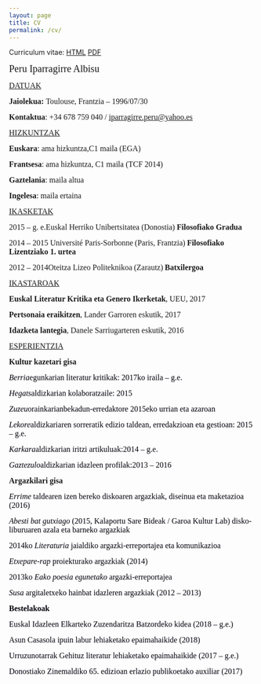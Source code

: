 ```yaml
---
layout: page
title: CV
permalink: /cv/
---
```


Curriculum vitae:
[HTML](/cv-html)
[PDF](/dok/cv.pdf)

<font face="Times New Roman, serif"><font style="font-size: 15pt" size="4"><span style="font-style: normal"><span style="font-weight: normal">Peru Iparragirre Albisu</span></span></font></font>

<font face="Times New Roman, serif"><font size="3"><u>DATUAK</u></font></font>

<font face="Times New Roman, serif"><font size="3"><span lang="es-ES">**Jaiolekua:**</span></font></font><font face="Times New Roman, serif"><font size="3"> <span lang="es-ES">Toulouse, Frantzia</span> </font></font><font face="Times New Roman, serif"><font size="3"><span lang="es-ES"><span style="font-weight: normal">–</span></span></font></font><font face="Times New Roman, serif"><font size="3"> <span lang="es-ES">1996/07/30</span></font></font>

<font face="Times New Roman, serif"><font size="3"><span lang="es-ES">**Kontaktua**</span></font></font><font face="Times New Roman, serif"><font size="3"><span lang="es-ES">: +34 678 759 040 /</span> </font></font><font color="#000080"><span lang="zxx"><u>[<font face="Times New Roman, serif"><font size="3"><span lang="es-ES">iparragirre.peru@yahoo.es</span></font></font>](mailto:iparragirre.peru@yahoo.es)</u></span></font>

<font face="Times New Roman, serif"><font size="3"><u>HIZKUNTZAK</u></font></font>

<font face="Times New Roman, serif"><font size="3">**Euskara**</font></font><font face="Times New Roman, serif"><font size="3"><span style="font-weight: normal">: ama hizkuntza,</span></font></font><font face="Times New Roman, serif"><font size="3"><span style="font-weight: normal">C1 maila (EGA)</span></font></font>

<font face="Times New Roman, serif"><font size="3">**Frantsesa**</font></font><font face="Times New Roman, serif"><font size="3"><span style="font-weight: normal">: ama hizkuntza, C1 maila (TCF 2014)</span></font></font>

<font face="Times New Roman, serif"><font size="3">**Gaztelania**</font></font><font face="Times New Roman, serif"><font size="3"><span style="font-weight: normal">: maila altua</span></font></font>

<font face="Times New Roman, serif"><font size="3">**Ingelesa**</font></font><font face="Times New Roman, serif"><font size="3"><span style="font-weight: normal">: maila ertaina</span></font></font>

<font face="Times New Roman, serif"><font size="3"><u>IKASKETAK</u></font></font>

<a name="__DdeLink__109_1179854942"></a><font face="Times New Roman, serif"><font size="3"><span style="font-weight: normal">2015 – g. e.</span></font></font><font face="Times New Roman, serif"><font size="3"><span style="font-weight: normal">Euskal Herriko Unibertsitatea (Donostia)</span> </font></font><font face="Times New Roman, serif"><font size="3">**Filosofiako Gradua**</font></font>

<font face="Times New Roman, serif"><font size="3"><span style="font-weight: normal">2014 – 2015 Université Paris-Sorbonne</span></font></font><font face="Times New Roman, serif"> <font size="3">(Paris, Frantzia)</font> </font><font face="Times New Roman, serif"><font size="3">**Filosofiako Lizentziako 1\. urtea**</font></font>

<font face="Times New Roman, serif"><font size="3"><span style="font-weight: normal">2012 – 2014</span></font></font><font face="Times New Roman, serif"><font size="3"><span style="font-weight: normal">Oteitza Lizeo Politeknikoa</span></font></font><font face="Times New Roman, serif"> <font size="3">(Zarautz)</font> </font><font face="Times New Roman, serif"><font size="3">**Batxilergoa**</font></font>

<font face="Times New Roman, serif"><font size="3"><u>IKASTAROAK</u></font></font>

<font face="Times New Roman, serif"><font size="3">**Euskal Literatur Kritika eta Genero Ikerketak**</font></font><font face="Times New Roman, serif"><font size="3"><span style="font-weight: normal">, UEU, 2017</span></font></font>

<font face="Times New Roman, serif"><font size="3">**Pertsonaia eraikitzen**</font></font><font face="Times New Roman, serif"><font size="3">, Lander Garroren eskutik, 2017</font></font>

<font face="Times New Roman, serif"><font size="3">**Idazketa lantegia**</font></font><font face="Times New Roman, serif"><font size="3">, Danele Sarriugarteren eskutik, 2016</font></font>

<a name="__DdeLink__136_928110964"></a><font face="Times New Roman, serif"><font size="3"><u>ESPERIENTZIA</u></font></font>

<font face="Times New Roman, serif"><font size="3"><span style="text-decoration: none">**Kultur kazetari gisa**</span></font></font>

<font color="#000080"><span lang="zxx"><font color="#00000a"><font face="Times New Roman, serif"><font size="3">_<span style="text-decoration: none"><span style="font-weight: normal">Berria</span></span>_</font></font></font></span></font><font color="#000080"><span lang="zxx"><font color="#00000a"><font face="Times New Roman, serif"><font size="3"><span style="font-style: normal"><span style="text-decoration: none"></span></span></font></font></font></span></font><font color="#000080"><span lang="zxx"><font color="#00000a"><font face="Times New Roman, serif"><font size="3"><span style="font-style: normal"><span style="text-decoration: none"><span style="font-weight: normal">egunkarian literatur kritikak: 2017ko iraila – g.e.</span></span></span></font></font></font></span></font>

<font color="#000080"><span lang="zxx"><font color="#00000a"><font face="Times New Roman, serif"><font size="3">_<span style="text-decoration: none"><span style="font-weight: normal">Hegats</span></span>_</font></font></font></span></font><font color="#000080"><span lang="zxx"><font color="#00000a"><font face="Times New Roman, serif"><font size="3"><span style="font-style: normal"><span style="text-decoration: none"></span></span></font></font></font></span></font><font color="#000080"><span lang="zxx"><font color="#00000a"><font face="Times New Roman, serif"><font size="3"><span style="font-style: normal"><span style="text-decoration: none"><span style="font-weight: normal">aldizkarian kolaboratzaile: 2015</span></span></span></font></font></font></span></font>

<font color="#000080"><span lang="zxx"><font color="#00000a"><font face="Times New Roman, serif"><font size="3">_<span style="text-decoration: none"><span style="font-weight: normal">Zuzeu</span></span>_</font></font></font></span></font><font color="#000080"><span lang="zxx"><font color="#00000a"><font face="Times New Roman, serif"><font size="3"><span style="font-style: normal"><span style="text-decoration: none"></span></span></font></font></font></span></font><font color="#000080"><span lang="zxx"><font color="#00000a"><font face="Times New Roman, serif"><font size="3"><span style="font-style: normal"><span style="text-decoration: none"><span style="font-weight: normal">orainkarian</span></span></span></font></font></font></span></font><font color="#000080"><span lang="zxx"><font color="#00000a"><font face="Times New Roman, serif"><font size="3"><span style="font-style: normal"><span style="text-decoration: none"></span></span></font></font></font></span></font><font color="#000080"><span lang="zxx"><font color="#00000a"><font face="Times New Roman, serif"><font size="3"><span style="font-style: normal"><span style="text-decoration: none"><span style="font-weight: normal">bekadun-erredaktore 2015eko urrian eta azaroan</span></span></span></font></font></font></span></font>

<font color="#000080"><span lang="zxx"><font color="#00000a"><font face="Times New Roman, serif"><font size="3">_<span style="text-decoration: none"><span style="font-weight: normal">Lekore</span></span>_</font></font></font></span></font><font color="#000080"><span lang="zxx"><font color="#00000a"><font face="Times New Roman, serif"><font size="3"><span style="font-style: normal"><span style="text-decoration: none"></span></span></font></font></font></span></font><font color="#000080"><span lang="zxx"><font color="#00000a"><font face="Times New Roman, serif"><font size="3"><span style="font-style: normal"><span style="text-decoration: none"><span style="font-weight: normal">aldizkariaren sorreratik edizio taldean, erredakzioan eta gestioan: 2015 – g.e.</span></span></span></font></font></font></span></font>

<font color="#000080"><span lang="zxx"><font color="#00000a"><font face="Times New Roman, serif"><font size="3">_<span style="text-decoration: none"><span style="font-weight: normal">Karkara</span></span>_</font></font></font></span></font><font color="#000080"><span lang="zxx"><font color="#00000a"><font face="Times New Roman, serif"><font size="3"><span style="font-style: normal"><span style="text-decoration: none"></span></span></font></font></font></span></font><font color="#000080"><span lang="zxx"><font color="#00000a"><font face="Times New Roman, serif"><font size="3"><span style="font-style: normal"><span style="text-decoration: none"><span style="font-weight: normal">aldizkarian iritzi artikuluak:</span></span></span></font></font></font></span></font><font color="#000080"><span lang="zxx"><font color="#00000a"><font face="Times New Roman, serif"><font size="3"><span style="font-style: normal"><span style="text-decoration: none"></span></span></font></font></font></span></font><font color="#000080"><span lang="zxx"><font color="#00000a"><font face="Times New Roman, serif"><font size="3"><span style="font-style: normal"><span style="text-decoration: none"><span style="font-weight: normal">2014 – g.e.</span></span></span></font></font></font></span></font>

<font color="#000080"><span lang="zxx"><font color="#00000a"><font face="Times New Roman, serif"><font size="3">_<span style="text-decoration: none"><span style="font-weight: normal">Gaztezulo</span></span>_</font></font></font></span></font><font color="#000080"><span lang="zxx"><font color="#00000a"><font face="Times New Roman, serif"><font size="3"><span style="font-style: normal"><span style="text-decoration: none"></span></span></font></font></font></span></font><font color="#000080"><span lang="zxx"><font color="#00000a"><font face="Times New Roman, serif"><font size="3"><span style="font-style: normal"><span style="text-decoration: none"><span style="font-weight: normal">aldizkarian idazleen profilak:</span></span></span></font></font></font></span></font><font color="#000080"><span lang="zxx"><font color="#00000a"><font face="Times New Roman, serif"><font size="3"><span style="font-style: normal"><span style="text-decoration: none"></span></span></font></font></font></span></font><font color="#000080"><span lang="zxx"><font color="#00000a"><font face="Times New Roman, serif"><font size="3"><span style="font-style: normal"><span style="text-decoration: none"><span style="font-weight: normal">2013 – 2016</span></span></span></font></font></font></span></font>

<font face="Times New Roman, serif"><font size="3"><span style="text-decoration: none">**Argazkilari gisa**</span></font></font>

<font color="#000080"><span lang="zxx"><font color="#00000a"><font face="Times New Roman, serif"><font size="3">_<span style="text-decoration: none">Errime</span>_</font></font></font></span></font><font color="#000080"><span lang="zxx"><font color="#00000a"><font face="Times New Roman, serif"><font size="3"> <span style="text-decoration: none">taldearen izen bereko diskoaren argazkiak, diseinua eta maketazioa</span></font></font></font></span></font><font color="#000080"><span lang="zxx"><font color="#00000a"><font face="Times New Roman, serif"><font size="3"><span style="font-style: normal"> <span style="text-decoration: none">(2016)</span></span></font></font></font></span></font>

<font color="#000080"><span lang="zxx"><font color="#00000a"><font face="Times New Roman, serif"><font size="3">_<span style="text-decoration: none">Abesti bat gutxiago</span>_</font></font></font></span></font><font color="#000080"><span lang="zxx"><font color="#00000a"><font face="Times New Roman, serif"><font size="3"><span style="font-style: normal"> <span style="text-decoration: none">(2015, Kalaportu Sare Bideak / Garoa Kultur Lab) disko-liburuaren azala eta barneko argazkiak</span></span></font></font></font></span></font>

<font color="#000080"><span lang="zxx"><font color="#00000a"><font face="Times New Roman, serif"><font size="3"><span style="font-style: normal"><span style="text-decoration: none">2014ko</span> </span></font></font></font></span></font><font color="#000080"><span lang="zxx"><font color="#00000a"><font face="Times New Roman, serif"><font size="3">_<span style="text-decoration: none">Literaturia</span>_</font></font></font></span></font><font color="#000080"><span lang="zxx"><font color="#00000a"><font face="Times New Roman, serif"><font size="3"><span style="font-style: normal"> <span style="text-decoration: none">jaialdiko argazki-erreportajea eta komunikazioa</span></span></font></font></font></span></font>

<font color="#000080"><span lang="zxx"><font color="#00000a"><font face="Times New Roman, serif"><font size="3">_<span style="text-decoration: none">Etxepare-rap</span>_</font></font></font></span></font><font color="#000080"><span lang="zxx"><font color="#00000a"><font face="Times New Roman, serif"><font size="3"><span style="font-style: normal"> <span style="text-decoration: none">proiekturako argazkiak (2014)</span></span></font></font></font></span></font>

<font color="#000080"><span lang="zxx"><font color="#00000a"><font face="Times New Roman, serif"><font size="3"><span style="font-style: normal"><span style="text-decoration: none">2013ko</span> </span></font></font></font></span></font><font color="#000080"><span lang="zxx"><font color="#00000a"><font face="Times New Roman, serif"><font size="3">_<span style="text-decoration: none">Eako poesia egunetako</span>_</font></font></font></span></font><font color="#000080"><span lang="zxx"><font color="#00000a"><font face="Times New Roman, serif"><font size="3"><span style="font-style: normal"> <span style="text-decoration: none">argazki-erreportajea</span></span></font></font></font></span></font>

<font color="#000080"><span lang="zxx"><font color="#00000a"><font face="Times New Roman, serif"><font size="3">_<span style="text-decoration: none">Susa</span>_</font></font></font></span></font><font color="#000080"><span lang="zxx"><font color="#00000a"><font face="Times New Roman, serif"><font size="3"><span style="font-style: normal"> <span style="text-decoration: none">argitaletxeko hainbat idazleren argazkiak (2012</span> </span></font></font></font></span></font><font color="#000080"><span lang="zxx"><font color="#00000a"><font face="Times New Roman, serif"><font size="3"><span style="font-style: normal"><span style="text-decoration: none"><span style="font-weight: normal">– 2013)</span></span></span></font></font></font></span></font>

<font color="#000080"><span lang="zxx"><font color="#00000a"><font face="Times New Roman, serif"><font size="3"><span style="font-style: normal"><span style="text-decoration: none">**Bestelakoak**</span></span></font></font></font></span></font>

<font color="#000080"><span lang="zxx"><font color="#00000a"><font face="Times New Roman, serif"><font size="3"><span style="font-style: normal"><span style="text-decoration: none"><span style="font-weight: normal">Euskal Idazleen Elkarteko Zuzendaritza Batzordeko kidea (2018 – g.e.)</span></span></span></font></font></font></span></font>

<font color="#000080"><span lang="zxx"><font color="#00000a"><font face="Times New Roman, serif"><font size="3"><span style="font-style: normal"><span style="text-decoration: none"><span style="font-weight: normal">Asun Casasola ipuin labur lehiaketako epaimahaikide (2018)</span></span></span></font></font></font></span></font>

<font color="#000080"><span lang="zxx"><font color="#00000a"><font face="Times New Roman, serif"><font size="3"><span style="font-style: normal"><span style="text-decoration: none"><span style="font-weight: normal">Urruzunotarrak Gehituz literatur lehiaketako epaimahaikide (2017 – g.e.)</span></span></span></font></font></font></span></font>

<font color="#000080"><span lang="zxx"><font color="#00000a"><font face="Times New Roman, serif"><font size="3"><span style="font-style: normal"><span style="text-decoration: none"><span style="font-weight: normal">Donostiako Zinemaldiko 65\. edizioan erlazio publikoetako auxiliar (2017)</span></span></span></font></font></font></span></font>
